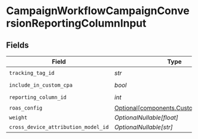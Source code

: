 # CampaignWorkflowCampaignConversionReportingColumnInput


## Fields

| Field                                                                                | Type                                                                                 | Required                                                                             | Description                                                                          |
| ------------------------------------------------------------------------------------ | ------------------------------------------------------------------------------------ | ------------------------------------------------------------------------------------ | ------------------------------------------------------------------------------------ |
| `tracking_tag_id`                                                                    | *str*                                                                                | :heavy_check_mark:                                                                   | N/A                                                                                  |
| `include_in_custom_cpa`                                                              | *bool*                                                                               | :heavy_check_mark:                                                                   | N/A                                                                                  |
| `reporting_column_id`                                                                | *int*                                                                                | :heavy_check_mark:                                                                   | N/A                                                                                  |
| `roas_config`                                                                        | [Optional[components.CustomROASConfig]](../../models/components/customroasconfig.md) | :heavy_minus_sign:                                                                   | N/A                                                                                  |
| `weight`                                                                             | *OptionalNullable[float]*                                                            | :heavy_minus_sign:                                                                   | N/A                                                                                  |
| `cross_device_attribution_model_id`                                                  | *OptionalNullable[str]*                                                              | :heavy_minus_sign:                                                                   | N/A                                                                                  |